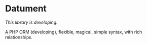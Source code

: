 Datument
================================

*This library is developing.*

A PHP ORM (developing), flexible, magical, simple syntax, with rich relationships.
